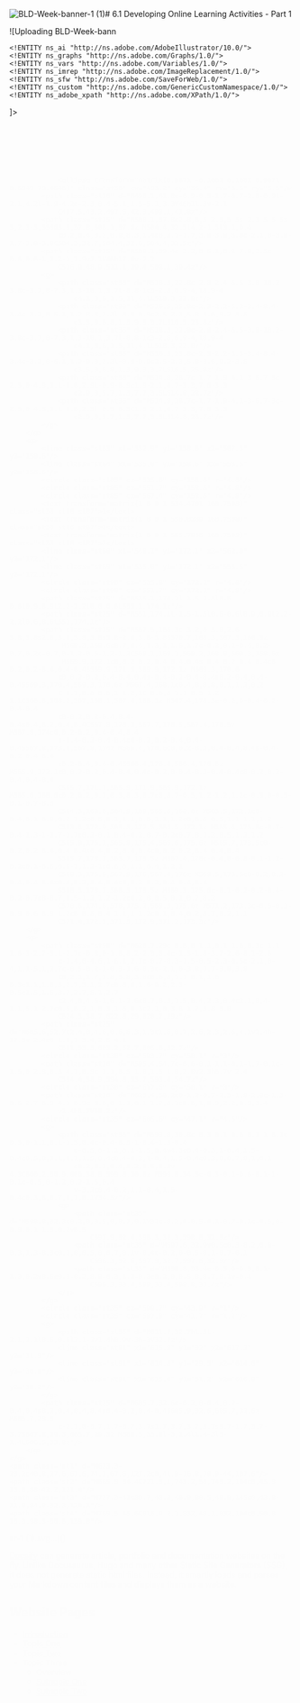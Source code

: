 ![BLD-Week-banner-1 (1)](https://github.com/blorrain/bldesign/assets/151780272/266565dd-9c61-413a-ad33-2f4f02777b56)# 6.1 Developing Online Learning Activities - Part 1

![Uploading BLD-Week-bann<?xml version="1.0" encoding="utf-8"?>
<!-- Generator: Adobe Illustrator 25.2.0, SVG Export Plug-In . SVG Version: 6.00 Build 0)  -->
<!DOCTYPE svg PUBLIC "-//W3C//DTD SVG 1.1//EN" "http://www.w3.org/Graphics/SVG/1.1/DTD/svg11.dtd" [
	<!ENTITY ns_extend "http://ns.adobe.com/Extensibility/1.0/">
	<!ENTITY ns_ai "http://ns.adobe.com/AdobeIllustrator/10.0/">
	<!ENTITY ns_graphs "http://ns.adobe.com/Graphs/1.0/">
	<!ENTITY ns_vars "http://ns.adobe.com/Variables/1.0/">
	<!ENTITY ns_imrep "http://ns.adobe.com/ImageReplacement/1.0/">
	<!ENTITY ns_sfw "http://ns.adobe.com/SaveForWeb/1.0/">
	<!ENTITY ns_custom "http://ns.adobe.com/GenericCustomNamespace/1.0/">
	<!ENTITY ns_adobe_xpath "http://ns.adobe.com/XPath/1.0/">
]>
<svg version="1.1" xmlns:x="&ns_extend;" xmlns:i="&ns_ai;" xmlns:graph="&ns_graphs;"
	 xmlns="http://www.w3.org/2000/svg" xmlns:xlink="http://www.w3.org/1999/xlink" x="0px" y="0px" viewBox="0 0 1100 200"
	 style="enable-background:new 0 0 1100 200;" xml:space="preserve">
<style type="text/css">
	.st0{fill:url(#SVGID_1_);}
	.st1{fill:none;stroke:#FFFFFF;stroke-width:15;stroke-miterlimit:10;}
	.st2{opacity:0.8;fill:none;stroke:#FFFFFF;stroke-width:15;stroke-miterlimit:10;}
	.st3{opacity:0.6;fill:none;stroke:#FFFFFF;stroke-width:15;stroke-miterlimit:10;}
	.st4{opacity:0.4;fill:none;stroke:#FFFFFF;stroke-width:15;stroke-miterlimit:10;}
	.st5{opacity:0.15;fill:#54585A;}
	.st6{fill:none;stroke:#54585A;stroke-width:13.5;stroke-miterlimit:10;}
	.st7{fill:#FFFFFF;}
	.st8{fill:#FFFFFF;stroke:#54585A;stroke-width:7;stroke-miterlimit:10;}
	.st9{fill:#BDBDBD;}
	.st10{fill:#FFFFFF;stroke:#000000;stroke-width:3;stroke-linecap:round;stroke-linejoin:round;stroke-miterlimit:10;}
	.st11{fill:none;stroke:#000000;stroke-width:3;stroke-miterlimit:10;}
	.st12{fill:none;stroke:#000000;stroke-width:3;stroke-linecap:round;stroke-linejoin:round;stroke-miterlimit:10;}
	.st13{fill:#FFFFFF;stroke:#010101;stroke-width:3;stroke-linecap:round;stroke-linejoin:round;stroke-miterlimit:10;}
	.st14{fill:#010101;}
	.st15{fill:none;stroke:#000000;stroke-width:3;stroke-linecap:round;stroke-linejoin:round;}
	.st16{fill:none;stroke:#000000;stroke-width:2;stroke-linecap:round;}
	.st17{fill:none;stroke:#000000;stroke-width:3;stroke-linecap:round;}
	.st18{fill-rule:evenodd;clip-rule:evenodd;fill:none;stroke:#000000;stroke-width:3;stroke-miterlimit:10;}
	.st19{fill:#BDBDBD;stroke:#000000;stroke-width:3;stroke-miterlimit:10;}
	.st20{fill:#BDBDBD;stroke:#000000;stroke-width:3;stroke-linecap:round;stroke-linejoin:round;stroke-miterlimit:10;}
	.st21{fill:none;stroke:#000000;stroke-width:6;stroke-linecap:round;stroke-linejoin:round;}
	.st22{fill:none;stroke:#000000;stroke-width:6;stroke-linecap:round;stroke-linejoin:round;stroke-dasharray:7.6276,15.2551;}
	.st23{fill:none;stroke:#000000;stroke-width:6;stroke-linecap:round;stroke-linejoin:round;stroke-miterlimit:10;}
	.st24{fill:none;stroke:#000000;stroke-width:6;stroke-miterlimit:10;}
	.st25{fill:none;stroke:#010101;stroke-width:3;stroke-linecap:round;stroke-linejoin:round;stroke-miterlimit:10;}
	.st26{fill:none;stroke:#010101;stroke-width:3;stroke-linecap:round;stroke-miterlimit:10;}
	.st27{fill:#FFFFFF;stroke:#010101;stroke-width:3;stroke-linecap:round;stroke-miterlimit:10;}
	.st28{fill:#BDBDBD;stroke:#010101;stroke-width:3;stroke-linecap:round;stroke-miterlimit:10;}
	.st29{fill:#FFFFFF;stroke:#000000;stroke-width:3;stroke-miterlimit:10;}
	.st30{fill:#54585A;}
	.st31{fill:#B3B3B3;}
	.st32{fill:none;stroke:#B3B3B3;stroke-width:10;stroke-miterlimit:10;}
	.st33{fill:#FFFFFF;stroke:#B3B3B3;stroke-width:10;stroke-miterlimit:10;}
	.st34{fill:#B3B3B3;stroke:#B3B3B3;stroke-width:10;stroke-miterlimit:10;}
	.st35{fill:#CC0633;}
	.st36{fill:#8BD0E8;}
	.st37{fill:none;stroke:#FFFFFF;stroke-width:10;stroke-miterlimit:10;}
	.st38{fill:none;stroke:#B3B3B3;stroke-width:5;stroke-miterlimit:10;}
	.st39{fill:none;stroke:#000000;stroke-width:4;stroke-linecap:round;stroke-linejoin:round;stroke-miterlimit:10;}
	.st40{fill:#FFFFFF;stroke:#000000;stroke-width:4;stroke-linecap:round;stroke-linejoin:round;stroke-miterlimit:10;}
	.st41{enable-background:new    ;}
	.st42{fill:#AD132A;}
	.st43{fill:none;stroke:#8BD0E8;stroke-width:10;stroke-miterlimit:10;}
	.st44{fill:none;stroke:#CC0633;stroke-width:10;stroke-miterlimit:10;}
	.st45{fill:none;stroke:#CC0633;stroke-width:3.75;stroke-linecap:round;stroke-linejoin:round;stroke-miterlimit:10;}
	.st46{fill:none;stroke:#CC0633;stroke-width:1.25;stroke-linecap:round;stroke-linejoin:round;stroke-miterlimit:10;}
	.st47{fill:none;stroke:#CC0633;stroke-width:6;stroke-miterlimit:10;}
	.st48{fill:none;stroke:#54585A;stroke-width:7;stroke-miterlimit:10;}
	.st49{fill:none;}
	.st50{fill:none;stroke:#54585A;stroke-width:7;stroke-miterlimit:10;stroke-dasharray:8,12;}
	.st51{fill:none;stroke:#54585A;stroke-width:6;stroke-miterlimit:10;}
	.st52{fill:#ED1A38;}
	.st53{fill:#FFFFFF;stroke:#54585A;stroke-width:6.3;stroke-miterlimit:10;}
	.st54{fill:none;stroke:#FFFFFF;stroke-width:6.3;stroke-miterlimit:10;}
	.st55{fill:none;stroke:#FFFFFF;stroke-width:7;stroke-miterlimit:10;}
	.st56{fill:#FFFFFF;stroke:#54585A;stroke-width:7;stroke-linecap:round;stroke-linejoin:round;stroke-miterlimit:10;}
	.st57{fill:none;stroke:#54585A;stroke-width:6.3;stroke-miterlimit:10;stroke-dasharray:3.78,4.41;}
	.st58{fill:none;stroke:#54585A;stroke-width:6.3;stroke-miterlimit:10;}
	.st59{fill:none;stroke:#FFFFFF;stroke-width:5.6;stroke-miterlimit:10;}
	.st60{fill:none;stroke:#54585A;stroke-width:3.375;stroke-miterlimit:10;}
	.st61{fill:none;stroke:#B3B3B3;stroke-width:8;stroke-miterlimit:10;}
	.st62{fill:none;stroke:#B3B3B3;stroke-width:12.5;stroke-miterlimit:10;}
	.st63{fill:#FFFFFF;stroke:#B3B3B3;stroke-width:12.5;stroke-miterlimit:10;}
	.st64{fill:none;stroke:#54585A;stroke-width:6;stroke-miterlimit:10;stroke-dasharray:4.2,4.9;}
	.st65{fill:#FFFFFF;stroke:#54585A;stroke-width:6;stroke-miterlimit:10;}
	.st66{fill:none;stroke:#CC0633;stroke-width:6;stroke-miterlimit:10;stroke-dasharray:4.2,4.9;}
	.st67{fill:#FFFFFF;stroke:#CC0633;stroke-width:6;stroke-miterlimit:10;}
	.st68{fill:none;stroke:#CC0633;stroke-width:2.1263;stroke-miterlimit:10;}
	.st69{opacity:0.35;fill:none;stroke:#A6192E;stroke-width:15;stroke-miterlimit:10;}
	.st70{opacity:0.3;fill:none;stroke:#A6192E;stroke-width:15;stroke-miterlimit:10;}
	.st71{opacity:0.25;fill:none;stroke:#A6192E;stroke-width:15;stroke-miterlimit:10;}
	.st72{opacity:0.2;fill:none;stroke:#A6192E;stroke-width:15;stroke-miterlimit:10;}
	.st73{fill:url(#SVGID_2_);}
	.st74{fill:none;stroke:#FFFFFF;stroke-width:3.9375;stroke-miterlimit:10;}
	.st75{opacity:0.8;fill:none;stroke:#FFFFFF;stroke-width:3.9375;stroke-miterlimit:10;}
	.st76{opacity:0.6;fill:none;stroke:#FFFFFF;stroke-width:3.9375;stroke-miterlimit:10;}
	.st77{opacity:0.4;fill:none;stroke:#FFFFFF;stroke-width:3.9375;stroke-miterlimit:10;}
	.st78{fill:none;stroke:#54585A;stroke-width:3.5438;stroke-miterlimit:10;}
	.st79{fill:none;stroke:#FFFFFF;stroke-width:1.47;stroke-miterlimit:10;}
	.st80{fill:none;stroke:#FFFFFF;stroke-width:1.8375;stroke-miterlimit:10;}
	.st81{fill:#FFFFFF;stroke:#54585A;stroke-width:1.8375;stroke-miterlimit:10;}
	.st82{fill:none;stroke:#54585A;stroke-width:1.8375;stroke-miterlimit:10;}
	.st83{fill:none;stroke:#54585A;stroke-width:1.575;stroke-miterlimit:10;stroke-dasharray:1.1025,1.2862;}
	.st84{fill:none;stroke:#54585A;stroke-width:1.575;stroke-miterlimit:10;}
	.st85{fill:#FFFFFF;stroke:#54585A;stroke-width:1.575;stroke-miterlimit:10;}
	.st86{font-family:'RobotoSlab-Bold';}
	.st87{font-size:5.9535px;}
	.st88{fill:none;stroke:#CC0633;stroke-width:1.575;stroke-miterlimit:10;stroke-dasharray:1.1025,1.2862;}
	.st89{fill:none;stroke:#CC0633;stroke-width:1.575;stroke-miterlimit:10;}
	.st90{fill:#FFFFFF;stroke:#CC0633;stroke-width:1.575;stroke-miterlimit:10;}
	.st91{fill:none;stroke:#CC0633;stroke-width:0.5581;stroke-miterlimit:10;}
</style>
<metadata>
	<sfw  xmlns="&ns_sfw;">
		<slices></slices>
		<sliceSourceBounds  bottomLeftOrigin="true" height="16383" width="16383.7" x="-7291" y="-8592"></sliceSourceBounds>
	</sfw>
</metadata>
<g id="Layer_3">
</g>
<g id="circles">
</g>
<g id="Layer_1">
	<rect x="-0.3" class="st7" width="443.8" height="200"/>
	<g>
		<polygon class="st35" points="-0.5,199.7 443.9,199.7 443.9,-0.5 -0.5,-0.5 -0.5,16.9 166.3,16.9 166.3,66.6 182.1,66.6 
			182.1,131.1 140,131.1 140,180.2 -0.5,180.2 		"/>
	</g>
	<g id="IPTB_4_">
		<g class="st41">
			<path class="st35" d="M0.9,66.4V27.5h16.8c2.4,0.9,4.2,2.4,4.2,6.5v5.8c0,3.1-1.1,5.3-4.3,6.5c3.2,1.1,4.3,3.3,4.3,6.5v7.2
				c0,4.1-1.8,5.6-4.2,6.5H0.9z M9.5,43.7h3.2l0.5-0.5v-8.6L12.8,34H9.5V43.7z M13.3,59.4v-8.6l-0.5-0.5H9.5v9.7h3.2L13.3,59.4z"/>
			<path class="st35" d="M24.6,27.5h8.6v30.8h8.9v8.1H24.6V27.5z"/>
			<path class="st35" d="M44,27.5h17.8v8.1h-9.2v7h8.6v8.1h-8.6v7.6h9.4v8.1H44V27.5z"/>
			<path class="st35" d="M78.2,27.5h7.6v38.9h-7.6l-5.4-17h-0.5v17h-7.6V27.5h7.6l5.4,17h0.5V27.5z"/>
			<path class="st35" d="M109.5,59.9c0,4.1-1.8,5.6-4.2,6.5H88.4V27.5h16.8c2.4,0.9,4.2,2.4,4.2,6.5V59.9z M97.1,34.6v24.8h3.2
				l0.5-0.5V35.1l-0.5-0.5H97.1z"/>
			<path class="st35" d="M112.1,27.5h17.8v8.1h-9.2v7h8.6v8.1h-8.6v7.6h9.4v8.1h-18.1V27.5z"/>
			<path class="st35" d="M153.9,59.9c0,4.1-1.8,5.6-4.2,6.5h-16.8V27.5h16.8c2.4,0.9,4.2,2.4,4.2,6.5V59.9z M141.5,34.6v24.8h3.2
				l0.5-0.5V35.1l-0.5-0.5H141.5z"/>
			<path class="st35" d="M0.9,79.7h8.6v30.8h8.9v8.1H0.9V79.7z"/>
			<path class="st35" d="M20.3,79.7h17.8v8.1h-9.2v7h8.6v8.1h-8.6v7.6h9.4v8.1H20.3V79.7z"/>
			<path class="st35" d="M53.3,111.1h-4.1l-0.6,7.6h-8.1v-6.5l4.9-32.3h11.8l4.9,32.3v6.5H54L53.3,111.1z M49.9,103h2.7l-1.1-12.3
				H51L49.9,103z"/>
			<path class="st35" d="M64.2,118.6V79.7H81c2.4,0.9,4.2,2.4,4.2,6.5v8.3c0,3.7-1.5,5.3-3.6,6.3l4.6,12.4v5.5h-7.6l-5-15.1h-0.9
				v15.1H64.2z M72.8,86.8v9.7h3.2l0.5-0.5v-8.6l-0.5-0.5H72.8z"/>
			<path class="st35" d="M101.3,79.7h7.6v38.9h-7.6l-5.4-17h-0.5v17h-7.6V79.7h7.6l5.4,17h0.5V79.7z"/>
			<path class="st35" d="M111.5,118.6v-8.1h1.6V87.8h-1.6v-8.1h11.9v8.1h-1.6v22.7h1.6v8.1H111.5z"/>
			<path class="st35" d="M139.5,79.7h7.6v38.9h-7.6l-5.4-17h-0.5v17H126V79.7h7.6l5.4,17h0.5V79.7z"/>
			<path class="st35" d="M153.9,118.6c-2.4-0.9-4.2-2.4-4.2-6.5V86.2c0-4.1,1.8-5.6,4.2-6.5h12.6c2.4,0.9,4.2,2.4,4.2,6.5v6.5h-8.6
				v-5.4l-0.5-0.5h-2.7l-0.5,0.5v23.8l0.5,0.5h2.7l0.5-0.5v-7H160v-8.1h10.8v16.2c0,4.1-1.8,5.6-4.2,6.5H153.9z"/>
			<path class="st35" d="M21.9,164.3c0,4.1-1.8,5.6-4.2,6.5H0.9v-38.9h16.8c2.4,0.9,4.2,2.4,4.2,6.5V164.3z M9.5,139v24.8h3.2
				l0.5-0.5v-23.8l-0.5-0.5H9.5z"/>
			<path class="st35" d="M24.6,131.9h17.8v8.1h-9.2v7h8.6v8.1h-8.6v7.6h9.4v8.1H24.6V131.9z"/>
			<path class="st35" d="M66.1,155.5v8.9c0,4.1-1.8,5.6-4.2,6.5H49.3c-2.4-0.9-4.2-2.4-4.2-6.5v-7.7h8.6v6.6l0.5,0.5h2.7l0.5-0.5
				v-5.9l-0.5-0.8l-8.9-4c-2.6-1.2-3-3-3-5.9v-8.2c0-4.1,1.8-5.6,4.2-6.5h12.6c2.4,0.9,4.2,2.4,4.2,6.5v7.2h-8.6v-6.2l-0.5-0.5h-2.7
				l-0.5,0.5v5.7l0.7,0.9l8.7,3.5C65.7,150.6,66.1,152.6,66.1,155.5z"/>
			<path class="st35" d="M68.5,170.8v-8.1h1.6V140h-1.6v-8.1h11.9v8.1h-1.6v22.7h1.6v8.1H68.5z"/>
			<path class="st35" d="M87.2,170.8c-2.4-0.9-4.2-2.4-4.2-6.5v-25.9c0-4.1,1.8-5.6,4.2-6.5h12.6c2.4,0.9,4.2,2.4,4.2,6.5v6.5h-8.6
				v-5.4l-0.5-0.5h-2.7l-0.5,0.5v23.8l0.5,0.5h2.7l0.5-0.5v-7h-2.2v-8.1h10.8v16.2c0,4.1-1.8,5.6-4.2,6.5H87.2z"/>
			<path class="st35" d="M120.2,131.9h7.6v38.9h-7.6l-5.4-17h-0.5v17h-7.6v-38.9h7.6l5.4,17h0.5V131.9z"/>
		</g>
	</g>
	<circle class="st69" cx="547.5" cy="103.1" r="153.4"/>
	<circle class="st70" cx="547.5" cy="103.1" r="195.7"/>
	<circle class="st71" cx="546.8" cy="103.1" r="239.4"/>
	<circle class="st72" cx="547.5" cy="103.1" r="284.5"/>
	<linearGradient id="SVGID_1_" gradientUnits="userSpaceOnUse" x1="444.4387" y1="100.0673" x2="1099.7965" y2="100.0673">
		<stop  offset="0" style="stop-color:#CCCCCC"/>
		<stop  offset="1" style="stop-color:#FFFFFF"/>
	</linearGradient>
	<rect x="444.4" y="0.8" class="st0" width="655.4" height="198.6"/>
	<g>
		<circle class="st74" cx="552.2" cy="94.8" r="40.3"/>
		<circle class="st75" cx="552.2" cy="94.8" r="51.4"/>
		<circle class="st76" cx="552.1" cy="94.8" r="62.8"/>
		<circle class="st77" cx="552.2" cy="94.8" r="74.7"/>
		<circle class="st78" cx="552.2" cy="94.7" r="74.5"/>
		<path class="st35" d="M532.2,89.3c0,7.6,4.4,14.1,10.8,17.1V119H562v-8.1h2.7c3,0,5.4-2.4,5.4-5.4v-8.1h4.1c1.1,0,1.8-1.3,1.1-2.2
			l-5.2-6.9c-0.5-10-8.7-18-18.9-18C540.7,70.3,532.2,78.8,532.2,89.3z"/>
		<g>
			<g>
				<g>
					<path class="st7" d="M550.7,80.6c-0.4,0-0.8,0-1.2,0.1c-2.7,0.5-4.8,2.6-5.3,5.2c-0.5,2.5,0.5,4.7,2.1,6.2
						c0.4,0.4,0.6,0.9,0.6,1.4c0,1.4,0,4.1,0,4.1h2.2c0.3,0.6,0.9,0.9,1.6,0.9c0.7,0,1.3-0.4,1.6-0.9h2.2v-4.1c0-0.5,0.2-1,0.6-1.4
						c1.4-1.2,2.2-3,2.2-4.9C557.3,83.6,554.3,80.6,550.7,80.6z M552.5,95.8h-3.8v-0.9h3.8V95.8z M552.5,93.9h-3.8v-0.9h3.8V93.9z
						 M551.1,88.6V91h-0.9v-2.4l-1.7-1.7l0.7-0.7l1.5,1.5l1.5-1.5l0.7,0.7L551.1,88.6z"/>
				</g>
			</g>
			<line class="st79" x1="541.1" y1="78.1" x2="544" y2="81.2"/>
			<line class="st79" x1="560.2" y1="78.1" x2="557.3" y2="81.2"/>
			<line class="st79" x1="550.7" y1="77.3" x2="550.7" y2="72.7"/>
		</g>
		<circle class="st7" cx="624" cy="124.5" r="18.6"/>
		<path class="st35" d="M629.4,124.6c0-0.3,0-0.6-0.1-0.9l1.7-1.5l-1.5-2.6l-2.2,0.7c-0.5-0.4-1-0.7-1.6-0.9l-0.4-2.2h-3l-0.4,2.2
			c-0.6,0.2-1.1,0.5-1.6,0.9l-2.2-0.7l-1.5,2.6l1.7,1.5c0,0.3-0.1,0.6-0.1,0.9s0,0.6,0.1,0.9l-1.7,1.5l1.5,2.6l2.2-0.7
			c0.5,0.4,1,0.7,1.6,0.9l0.4,2.2h3l0.4-2.2c0.6-0.2,1.1-0.5,1.6-0.9l2.2,0.7l1.5-2.6l-1.7-1.5C629.3,125.2,629.4,124.9,629.4,124.6
			z M623.8,127.6c-1.6,0-3-1.3-3-3s1.3-3,3-3c1.6,0,3,1.3,3,3S625.4,127.6,623.8,127.6z"/>
		<g>
			<path class="st30" d="M623.8,136.8c-6.6,0-12-5.4-12-12c0-6.6,5.4-12,12-12V98.8c-9.6,0-17.8,4.7-22.6,13
				c-7.2,12.5-2.9,28.4,9.5,35.6c12.5,7.2,28.4,2.9,35.6-9.5l-12.2-7C632.1,134.4,628.2,136.8,623.8,136.8z"/>
			<path class="st30" d="M623.8,151.9c-4.7,0-9.3-1.2-13.5-3.6c-6.3-3.6-10.7-9.4-12.6-16.4c-1.9-7-0.9-14.3,2.7-20.5
				c5-8.6,13.5-13.5,23.4-13.5h1v16h-1c-6.1,0-11,4.9-11,11s4.9,11,11,11c3.9,0,7.6-2.1,9.5-5.5l0.5-0.8l13.9,8l-0.5,0.8
				c-3.6,6.3-9.4,10.7-16.4,12.6C628.5,151.6,626.1,151.9,623.8,151.9z M622.8,99.8c-8.8,0.3-16.3,4.8-20.7,12.5
				c-3.3,5.8-4.2,12.6-2.5,19c1.7,6.5,5.9,11.9,11.7,15.2c5.8,3.3,12.6,4.2,19,2.5c6.2-1.6,11.3-5.5,14.7-10.8l-10.5-6.1
				c-2.4,3.5-6.4,5.6-10.7,5.6c-7.1,0-12.9-5.8-12.9-12.9c0-6.8,5.3-12.4,12-12.9V99.8z"/>
		</g>
		<g>
			<path class="st7" d="M623.8,98.8v14.1c6.6,0,12,5.4,12,12c0,2.2-0.6,4.2-1.6,6l12.2,7c2.4-4.1,3.5-8.2,3.5-13
				C649.9,110.5,638.2,98.8,623.8,98.8z"/>
			<path class="st30" d="M646.7,139.2l-13.9-8l0.5-0.8c1-1.7,1.5-3.6,1.5-5.5c0-6.1-4.9-11-11-11h-1v-16h1c14.9,0,27,12.1,27,27
				c0,4.9-1.2,9.2-3.6,13.5L646.7,139.2z M635.5,130.5l10.5,6.1c2-3.7,2.9-7.4,2.9-11.7c0-13.5-10.7-24.5-24.1-25.1v12.1
				c6.7,0.5,12,6.1,12,12.9C636.7,126.8,636.3,128.7,635.5,130.5z"/>
		</g>
		<g>
			<g>
				<path class="st80" d="M641.4,131.4c-2.8,7.1-9.7,12.2-17.8,12.2c-8.3,0-15.3-5.3-18-12.6"/>
				<g>
					<polygon class="st7" points="610.6,131.3 604.5,124.5 601.6,133.1 					"/>
				</g>
			</g>
		</g>
		<g>
			<circle class="st81" cx="479.4" cy="114.4" r="27"/>
			<path class="st30" d="M487.3,124.6h-15.6v11.3h5v1.4h5.7v-1.4h5L487.3,124.6z M485.9,134.5h-12.8V126h12.8V134.5z"/>
			<g>
				<path class="st35" d="M481.4,114.9c0,0.5-0.3,1-0.7,1.2v5.9h-1.4v-5.9c-0.4-0.2-0.7-0.7-0.7-1.2c0-0.8,0.6-1.4,1.4-1.4
					C480.8,113.4,481.4,114.1,481.4,114.9z M480,110.6c-2.3,0-4.3,1.9-4.3,4.3c0,1.2,0.5,2.3,1.4,3.1l1-1c-0.6-0.5-1-1.3-1-2.1
					c0-1.6,1.3-2.8,2.8-2.8c1.6,0,2.8,1.3,2.8,2.8c0,0.8-0.4,1.6-1,2.1l1,1c0.8-0.8,1.4-1.9,1.4-3.1
					C484.3,112.5,482.4,110.6,480,110.6z M480,107.8c-3.9,0-7.1,3.2-7.1,7.1c0,2,0.9,3.8,2.2,5.1l1-1c-1.1-1-1.8-2.5-1.8-4.1
					c0-3.1,2.5-5.7,5.7-5.7c3.1,0,5.7,2.5,5.7,5.7c0,1.6-0.7,3.1-1.8,4.1l1,1c1.4-1.3,2.2-3.1,2.2-5.1
					C487.1,111,483.9,107.8,480,107.8z"/>
			</g>
			<g>
				<polyline class="st82" points="474.1,94.5 474.1,92.5 485.9,92.5 485.9,103.7 479.8,103.7 				"/>
				<g>
					<circle class="st30" cx="473.8" cy="97.7" r="2.3"/>
					<path class="st30" d="M479.8,94.5c0,3.3-1.2,4.3-1.8,4.7c-0.9,0.7-1.7,1.2-3.8,1.3c-0.1,0-0.3,0-0.4,0c-1.2,0-2.3,0.3-3.2,0.7
						c-0.8,0.4-1.3,1.2-1.3,2v1.2h9v-2.6c0.4-0.2,0.8-0.4,1.2-0.7c1.6-1.3,2.8-3.4,2.8-6.6H479.8z"/>
				</g>
			</g>
			<g>
				<path class="st30" d="M462.8,106.7c-3.6,0-6.5,2.9-6.5,6.5v6.5h4.3v-5.7h-2.9v-0.7c0-2.8,2.2-5,5-5c2.8,0,5,2.2,5,5v0.7H465v5.7
					h4.3v-6.5C469.3,109.5,466.4,106.7,462.8,106.7z"/>
			</g>
			<path class="st30" d="M500.1,112.6v-3.2h-9.9v8.5h9.9v-3.2l2.8,2.8v-7.8L500.1,112.6z"/>
		</g>
		<circle class="st81" cx="507.5" cy="35.2" r="27.5"/>
		<circle class="st81" cx="552.2" cy="164.6" r="27.5"/>
		<circle class="st81" cx="605.2" cy="43.4" r="27.5"/>
		<g>
			<path class="st30" d="M522.1,38.8c-2.3,0-4.2-1.9-4.2-4.2c0-2.3,1.9-4.2,4.2-4.2s4.2,1.9,4.2,4.2C526.2,37,524.3,38.8,522.1,38.8
				z M522.1,31.8c-1.6,0-2.9,1.3-2.9,2.9s1.3,2.9,2.9,2.9c1.6,0,2.9-1.3,2.9-2.9S523.6,31.8,522.1,31.8z"/>
			<path class="st30" d="M529.7,45.9H519v-1.3h9.4v-1.1c0-0.8-1.1-1.7-2.8-2.3l-3.6,1.6l-3.6-1.6c-0.3,0.1-0.6,0.2-0.8,0.3l-0.9-0.8
				c0.4-0.2,1.2-0.7,1.6-0.8l0.2-0.1l3.5,1.5l3.5-1.5l0.2,0.1c2.6,0.8,4,2,4,3.6V45.9z"/>
			<path class="st49" d="M508.1,36.5c2.1,0,3.8-1.7,3.8-3.8c0-0.5-0.1-0.9-0.3-1.4l-3.1-0.4l-4.2,1.5c0,0.1,0,0.2,0,0.2
				C504.3,34.9,506,36.5,508.1,36.5z"/>
			
				<ellipse transform="matrix(0.9871 -0.1602 0.1602 0.9871 0.6949 79.4646)" class="st30" cx="493.2" cy="35.4" rx="3.5" ry="3.5"/>
			<path class="st30" d="M498.1,41.8c-0.9-0.5-1.7-0.7-2.8-0.9l-2.1,4.2l-1.9-4.2c-2.3,0.4-5.1,1.5-5.1,3.3V46h11.3v-2.1
				C497.5,43.2,497.5,42.3,498.1,41.8z"/>
			<path class="st35" d="M508.1,37.8c2.8,0,5-2.3,5-5s-2.3-5-5-5s-5,2.3-5,5S505.3,37.8,508.1,37.8z M504.4,32.5l4.2-1.5l3.1,0.4
				c0.2,0.4,0.3,0.9,0.3,1.4c0,2.1-1.7,3.8-3.8,3.8c-2.1,0-3.8-1.7-3.8-3.8C504.3,32.7,504.4,32.6,504.4,32.5z"/>
			<path class="st35" d="M508.1,39.4c-2.2,0-6.1,0.8-7.8,2.5c-0.6,0.6-1,1.2-1,1.9v2.1V46h17.6v-2.2
				C516.9,40.9,511.1,39.4,508.1,39.4z"/>
			<g>
				<path class="st30" d="M518.3,22.8c-2.8-2.4-6.5-3.8-10.2-3.8c-3.7,0-7.3,1.3-10.1,3.7l-0.8-1c3-2.6,6.9-4,10.9-4
					c4.1,0,8,1.5,11,4.1L518.3,22.8z"/>
				<path class="st30" d="M516.5,25.8c-2.3-2.2-5.3-3.4-8.4-3.4c-3.1,0-6.1,1.2-8.3,3.3l-0.9-0.9c2.5-2.3,5.8-3.6,9.2-3.6
					c3.5,0,6.8,1.3,9.3,3.7L516.5,25.8z"/>
				<path class="st35" d="M518.3,22.8c-2.8-2.4-6.5-3.8-10.2-3.8c-3.7,0-7.3,1.3-10.1,3.7l-0.8-1c3-2.6,6.9-4,10.9-4
					c4.1,0,8,1.5,11,4.1L518.3,22.8z"/>
				<path class="st35" d="M516.5,25.8c-2.3-2.2-5.3-3.4-8.4-3.4c-3.1,0-6.1,1.2-8.3,3.3l-0.9-0.9c2.5-2.3,5.8-3.6,9.2-3.6
					c3.5,0,6.8,1.3,9.3,3.7L516.5,25.8z"/>
				<path class="st30" d="M514.8,28.7c-1.7-1.9-4.1-3-6.7-3c-2.5,0-4.9,1.1-6.6,2.9l-0.9-0.9c1.9-2.1,4.7-3.3,7.6-3.3
					c2.9,0,5.7,1.3,7.7,3.5L514.8,28.7z"/>
				<path class="st35" d="M514.8,28.7c-1.7-1.9-4.1-3-6.7-3c-2.5,0-4.9,1.1-6.6,2.9l-0.9-0.9c1.9-2.1,4.7-3.3,7.6-3.3
					c2.9,0,5.7,1.3,7.7,3.5L514.8,28.7z"/>
			</g>
		</g>
		<g>
			<line class="st83" x1="552.9" y1="158.6" x2="567.5" y2="158.6"/>
			<line class="st84" x1="535.8" y1="158.6" x2="553.5" y2="158.6"/>
			<circle class="st85" cx="535.8" cy="158.6" r="4.8"/>
			<circle class="st85" cx="551.7" cy="158.6" r="4.8"/>
			<circle class="st85" cx="567.4" cy="158.6" r="4.8"/>
			<text transform="matrix(1 0 0 1 534.4701 160.7508)" class="st30 st86 st87">1</text>
			<text transform="matrix(1 0 0 1 550.0209 160.7508)" class="st30 st86 st87">2</text>
			<text transform="matrix(1 0 0 1 565.7836 160.7508)" class="st30 st86 st87">3</text>
			<line class="st88" x1="548.1" y1="172.1" x2="562.8" y2="172.1"/>
			<line class="st89" x1="535.8" y1="172.1" x2="553.5" y2="172.1"/>
			<circle class="st90" cx="535.8" cy="172.1" r="4.8"/>
			<circle class="st90" cx="551.7" cy="172.1" r="4.8"/>
			<path class="st35" d="M535.1,174.1l-1.5-1.5l0.6-0.6l0.9,0.9l2.2-2.2l0.6,0.6L535.1,174.1z"/>
			<path class="st35" d="M551,174.1l-1.5-1.5l0.6-0.6l0.9,0.9l2.2-2.2l0.6,0.6L551,174.1z"/>
			<path class="st35" d="M567.5,166.3c-3.2,0-5.8,2.6-5.8,5.8s2.6,5.8,5.8,5.8s5.8-2.6,5.8-5.8S570.7,166.3,567.5,166.3z
				 M569.3,168.6c0.7,0.4,1.3,1,1.6,1.7c-0.2,0.1-0.4,0.2-0.7,0.2c-0.7,0-1.2-0.5-1.2-1.2C569.1,169.1,569.2,168.8,569.3,168.6z
				 M569.9,172.1c0,0.2-0.2,0.4-0.4,0.4s-0.4-0.2-0.4-0.4c0-0.2,0.2-0.4,0.4-0.4S569.9,171.9,569.9,172.1z M569.3,170.6
				c0,0.2-0.2,0.4-0.4,0.4s-0.4-0.2-0.4-0.4s0.2-0.4,0.4-0.4S569.3,170.4,569.3,170.6z M567.4,168.1c0.4,0,0.8,0.1,1.2,0.2
				c-0.1,0.6-0.6,1-1.2,1c-0.6,0-1.1-0.5-1.2-1.1C566.6,168.2,567,168.1,567.4,168.1z M567.4,170.5c-0.2,0-0.4-0.2-0.4-0.4
				c0-0.2,0.2-0.4,0.4-0.4s0.4,0.2,0.4,0.4C567.8,170.3,567.7,170.5,567.4,170.5z M567.8,174c0,0.2-0.2,0.4-0.4,0.4
				s-0.4-0.2-0.4-0.4c0-0.2,0.2-0.4,0.4-0.4S567.8,173.8,567.8,174z M566.4,170.6c0,0.2-0.2,0.4-0.4,0.4s-0.4-0.2-0.4-0.4
				s0.2-0.4,0.4-0.4S566.4,170.4,566.4,170.6z M565.9,172.1c0,0.2-0.2,0.4-0.4,0.4c-0.2,0-0.4-0.2-0.4-0.4c0-0.2,0.2-0.4,0.4-0.4
				C565.7,171.7,565.9,171.9,565.9,172.1z M565.6,168.6c0.2,0.2,0.3,0.5,0.3,0.7c0,0.7-0.5,1.2-1.2,1.2c-0.3,0-0.5-0.1-0.7-0.3
				C564.3,169.6,564.9,169,565.6,168.6z M563.5,172.1c0-0.4,0.1-0.8,0.2-1.2c0.6,0.1,1.1,0.6,1.1,1.2c0,0.6-0.5,1.1-1.1,1.2
				C563.6,172.9,563.5,172.5,563.5,172.1z M565.6,175.6c-0.7-0.4-1.3-1-1.7-1.7c0.2-0.1,0.4-0.2,0.7-0.2c0.7,0,1.2,0.5,1.2,1.2
				C565.9,175.1,565.8,175.4,565.6,175.6z M565.7,173.5c0-0.2,0.2-0.4,0.4-0.4s0.4,0.2,0.4,0.4c0,0.2-0.2,0.4-0.4,0.4
				S565.7,173.7,565.7,173.5z M567.4,176c-0.4,0-0.8-0.1-1.2-0.2c0.1-0.6,0.6-1,1.2-1c0.6,0,1.1,0.4,1.2,1
				C568.3,175.9,567.9,176,567.4,176z M568.5,173.5c0-0.2,0.2-0.4,0.4-0.4s0.4,0.2,0.4,0.4c0,0.2-0.2,0.4-0.4,0.4
				S568.5,173.7,568.5,173.5z M569.3,175.6c-0.1-0.2-0.2-0.4-0.2-0.7c0-0.7,0.5-1.2,1.2-1.2c0.2,0,0.5,0.1,0.7,0.2
				C570.6,174.6,570,175.2,569.3,175.6z M571.2,173.3c-0.5-0.1-0.9-0.6-0.9-1.2c0-0.6,0.4-1.1,1-1.2c0.1,0.4,0.2,0.7,0.2,1.1
				C571.4,172.5,571.3,172.9,571.2,173.3z"/>
		</g>
		<g>
			<path class="st90" d="M620.7,29c-0.6,0-1.1,0.1-1.6,0.3c-1.1-1.6-3-2.7-5.1-2.7c-0.8,0-1.6,0.2-2.3,0.4c-1.5-1.6-3.7-2.6-6.1-2.6
				c-2.4,0-4.6,1-6.1,2.7c-0.7-0.3-1.5-0.5-2.3-0.5c-2.1,0-4,1.1-5.1,2.7c-0.5-0.2-1-0.3-1.6-0.3c-2.1,0-3.8,1.7-3.8,3.8
				c0,2.1,1.7,3.8,3.8,3.8c0.6,0,1.1-0.1,1.6-0.3c1.1,1.6,3,2.7,5.1,2.7c0.8,0,1.6-0.2,2.3-0.5c1.5,1.6,3.7,2.7,6.1,2.7
				c2.4,0,4.5-1,6.1-2.6c0.7,0.3,1.5,0.4,2.3,0.4c2.1,0,4-1.1,5.1-2.7c0.5,0.2,1,0.3,1.6,0.3c2.1,0,3.8-1.7,3.8-3.8
				C624.5,30.7,622.8,29,620.7,29z"/>
			<path class="st35" d="M605.6,52.7c2.4,0,4.6,0.6,6.3,1.3c1.6,0.7,2.6,2.3,2.6,4.1v2.4h-17.9v-2.4c0-1.8,1-3.4,2.6-4.1
				C601,53.3,603.2,52.7,605.6,52.7z"/>
			<circle class="st30" cx="593.7" cy="50.1" r="3"/>
			<path class="st30" d="M595.4,54.7c-0.6-0.1-1.1-0.1-1.7-0.1c-1.5,0-2.9,0.3-4.1,0.9c-1.1,0.5-1.8,1.5-1.8,2.8v2.3h6.7v-2.4
				C594.4,56.9,594.8,55.7,595.4,54.7z"/>
			<circle class="st30" cx="617.5" cy="50.1" r="3"/>
			<path class="st30" d="M623.4,58.2c0-1.2-0.7-2.3-1.8-2.8c-1.3-0.6-2.7-0.9-4.1-0.9c-0.6,0-1.1,0.1-1.7,0.1c0.6,1,0.9,2.2,0.9,3.4
				v2.4h6.7V58.2z"/>
			<circle class="st35" cx="605.6" cy="47.1" r="4.5"/>
			<g>
				<path class="st35" d="M599.8,30.8c-0.3-0.1-0.6-0.1-1-0.1c-0.5,0-1.1,0.1-1.5,0.4c-0.4-0.3-1-0.4-1.5-0.4
					c-0.5,0-1.1,0.1-1.5,0.4v4.3c0.4-0.3,1-0.4,1.5-0.4c0.5,0,1.1,0.1,1.5,0.4c0.4-0.3,1-0.4,1.5-0.4c0.3,0,0.7,0,1,0.1
					c0.2,0.1,0.4,0.2,0.6,0.3v-4.3C600.2,30.9,600,30.8,599.8,30.8z M599.8,34.5c-0.3-0.1-0.6-0.1-1-0.1c-0.5,0-1.2,0.2-1.5,0.4
					v-3.2c0.4-0.2,1.1-0.4,1.5-0.4c0.3,0,0.7,0,1,0.1V34.5z"/>
				<g>
					<path class="st35" d="M598.8,32.3c0.2,0,0.5,0,0.7,0.1V32c-0.2,0-0.5-0.1-0.7-0.1c-0.5,0-0.9,0.1-1.3,0.2v0.5
						C597.9,32.4,598.3,32.3,598.8,32.3z"/>
					<path class="st35" d="M597.6,32.9v0.5c0.3-0.2,0.8-0.3,1.3-0.3c0.2,0,0.5,0,0.7,0.1v-0.4c-0.2,0-0.5-0.1-0.7-0.1
						C598.3,32.6,597.9,32.7,597.6,32.9z"/>
					<path class="st35" d="M598.8,33.4c-0.5,0-0.9,0.1-1.3,0.2v0.5c0.3-0.2,0.8-0.3,1.3-0.3c0.2,0,0.5,0,0.7,0.1v-0.4
						C599.3,33.4,599,33.4,598.8,33.4z"/>
				</g>
			</g>
			<circle class="st35" cx="599.7" cy="43.9" r="1"/>
			<circle class="st35" cx="597.9" cy="41.7" r="1.2"/>
			<g>
				<path class="st35" d="M611.7,32.7h1.5l-2.1,2.1l0.6,0.6l2.1-2v1.4h0.9v-3h-3V32.7z"/>
				<line class="st91" x1="615.8" y1="32" x2="617.2" y2="31.9"/>
				<line class="st91" x1="614.8" y1="29.5" x2="614.6" y2="30.8"/>
				<line class="st91" x1="615.4" y1="31.2" x2="616.8" y2="30.2"/>
			</g>
			<path class="st35" d="M605.7,32.6c-0.2,0-0.4,0.2-0.4,0.4s0.2,0.4,0.4,0.4s0.4-0.2,0.4-0.4S605.9,32.6,605.7,32.6z M605.7,29.3
				c-2.1,0-3.7,1.7-3.7,3.7s1.7,3.7,3.7,3.7s3.7-1.7,3.7-3.7S607.8,29.3,605.7,29.3z M606.5,33.8l-3,1.4l1.4-3l3-1.4L606.5,33.8z"/>
		</g>
	</g>
	<path class="st1" d="M633.3-23.2c40.8,27.6,67.6,74.3,67.6,127.2c0,41.9-16.8,79.9-44,107.6"/>
	<path class="st2" d="M685.9-34.4C721.3,1,743.2,50,743.2,104c0,45.9-15.8,88-42.2,121.4"/>
	<path class="st3" d="M737.3-41c30.7,40.2,48.9,90.5,48.9,145c0,43.8-11.8,84.8-32.3,120.1"/>
	<path class="st4" d="M789.5-45.6C816.4-2.1,832,49.1,832,104c0,50.8-13.3,98.5-36.6,139.8"/>
</g>
</svg>
er-1 (1).svg…]()


[Docsify](https://docsify.js.org/#/) can generate article, portfolio and documentation websites on the fly. Unlike Docusaurus, Hugo and many other Static Site Generators (SSG), it does not generate static html files. Instead, it smartly loads and parses your Markdown content files and displays them as a website.

## Website Pages
- [Introduction](introduction.md)
- [Topic One](topic-one.md)
- [Topic Two](topic-two.md)
- Topic Three
    - [Overview](topic-three-overview.md)
    - [Subtopic One](topic-three-subtopic-one.md)
    - [Subtopic Two](topic-three-subtopic-two.md)

